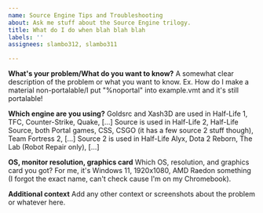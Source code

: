 ```yaml
---
name: Source Engine Tips and Troubleshooting
about: Ask me stuff about the Source Engine trilogy.
title: What do I do when blah blah blah
labels: ''
assignees: slambo312, slambo311

---
```


**What's your problem/What do you want to know?**
A somewhat clear description of the problem or what you want to know.
Ex. How do I make a material non-portalable/I put "%noportal" into example.vmt and it's still portalable!

**Which engine are you using?**
Goldsrc and Xash3D are used in Half-Life 1, TFC, Counter-Strike, Quake, [...]
Source is used in Half-Life 2, Half-Life Source, both Portal games, CSS, CSGO (it has a few source 2 stuff though), Team Fortress 2, [...]
Source 2 is used in Half-Life Alyx, Dota 2 Reborn, The Lab (Robot Repair only), [...]

**OS, monitor resolution, graphics card**
Which OS, resolution, and graphics card you got? For me, it's Windows 11, 1920x1080, AMD Raedon something (I forgot the exact name, can't check cause I'm on my Chromebook). 

**Additional context**
Add any other context or screenshots about the problem or whatever here.
